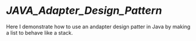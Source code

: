 # _JAVA_Adapter_Design_Pattern_
Here I demonstrate how to use an andapter design patter in Java by making a list to behave like a stack.
